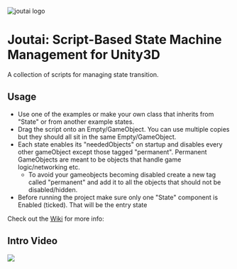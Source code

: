 ![joutai logo](https://github.com/joobei/Joutai/wiki/joutai-logo.png)
# Joutai: Script-Based State Machine Management for Unity3D
A collection of scripts for managing state transition.

## Usage
* Use one of the examples or make your own class that inherits from "State" or from another example states.
* Drag the script onto an Empty/GameObject. You can use multiple copies but they should all sit in the same Empty/GameObject.
* Each state enables its "neededObjects" on startup and disables every other gameObject except those tagged "permanent". Permanent GameObjects are meant to be objects that handle game logic/networking etc.
  * To avoid your gameobjects becoming disabled create a new tag called "permanent" and add it to all the objects that should not be disabled/hidden.
* Before running the project make sure only one "State" component is Enabled (ticked). That will be the entry state

Check out the [Wiki](https://github.com/joobei/Joutai/wiki) for more info:

## Intro Video
<a href="https://youtu.be/UAwgl4wG3yg" target="_blank"><img src="https://github.com/joobei/Joutai/wiki/youtube-thumbnail.png"/></a>

